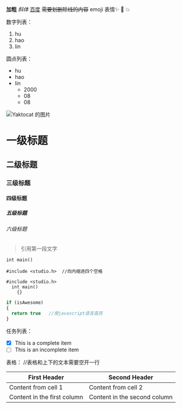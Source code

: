 **加粗** *斜体*  [百度](www.baidu.com)  ~~需要划删除线的内容~~   emoji 表情:sparkles: :camel: :boom:

数字列表：
1. hu 
2. hao
3. lin

圆点列表：
* hu
* hao
* lin
  * 2000
  * 08
  * 08

![Yaktocat 的图片](https://octodex.github.com/images/yaktocat.png) 

# 一级标题
## 二级标题
### 三级标题
#### 四级标题
##### 五级标题
###### 六级标题

> 引用第一段文字 

`int main()` 

    #include <studio.h>  //向内缩进四个空格

```
#include <studio.h>
  int main()
    {}
```

```javascript
if (isAwesome)
{
  return true   //使javascript语言高亮
}
```

任务列表：
- [x] This is a complete item
- [ ] This is an incomplete item

表格： //表格和上下的文本需要空开一行

First Header | Second Header
------------ | -------------
Content from cell 1 | Content from cell 2
Content in the first column | Content in the second column
